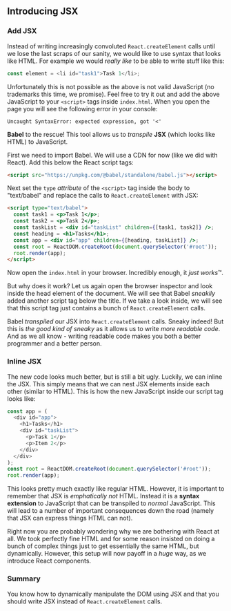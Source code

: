 ## Introducing JSX

### Add JSX

Instead of writing increasingly convoluted `React.createElement` calls until we lose the last scraps of our sanity, we would like to use syntax that looks like HTML. For example we would _really like_ to be able to write stuff like this:

```javascript
const element = <li id="task1">Task 1</li>;
```

Unfortunately this is not possible as the above is not valid JavaScript (no trademarks this time, we promise). Feel free to try it out and add the above JavaScript to your `<script>` tags inside `index.html`. When you open the page you will see the following error in your console:

```shell
Uncaught SyntaxError: expected expression, got '<'
```

**Babel** to the rescue! This tool allows us to _transpile_ **JSX** (which looks like HTML) to JavaScript.

First we need to import Babel. We will use a CDN for now (like we did with React). Add this below the React script tags:

```html
<script src="https://unpkg.com/@babel/standalone/babel.js"></script>
```

Next set the `type` _attribute_ of the `<script>` tag inside the body to "text/babel" and replace the calls to `React.createElement` with JSX:

```html
<script type="text/babel">
  const task1 = <p>Task 1</p>;
  const task2 = <p>Task 2</p>;
  const taskList = <div id="taskList" children={[task1, task2]} />;
  const heading = <h1>Tasks</h1>;
  const app = <div id="app" children={[heading, taskList]} />;
  const root = ReactDOM.createRoot(document.querySelector('#root'));
  root.render(app);
</script>
```

Now open the `index.html` in your browser. Incredibly enough, it *just works*™.

But why does it work? Let us again open the browser inspector and look inside the head element of the document. We will see that Babel _sneakily_ added another script tag below the title. If we take a look inside, we will see that this script tag just contains a bunch of `React.createElement` calls.

Babel _transpiled_ our JSX into `React.createElement` calls. Sneaky indeed! But this is _the good kind of sneaky_ as it allows us to write _more readable code_. And as we all know - writing readable code makes you both a better programmer and a better person.

### Inline JSX

The new code looks much better, but is still a bit ugly. Luckily, we can inline the JSX. This simply means that we can nest JSX elements inside each other (similar to HTML). This is how the new JavaScript inside our script tag looks like:

```javascript
const app = (
  <div id="app">
    <h1>Tasks</h1>
    <div id="taskList">
      <p>Task 1</p>
      <p>Item 2</p>
    </div>
  </div>
);
const root = ReactDOM.createRoot(document.querySelector('#root'));
root.render(app);
```

This looks pretty much exactly like regular HTML. However, it is important to remember that JSX is _emphatically not_ HTML. Instead it is a **syntax extension** to JavaScript that can be transpiled to _normal_ JavaScript. This will lead to a number of important consequences down the road (namely that JSX can express things HTML can not).

Right now you are probably wondering why we are bothering with React at all. We took perfectly fine HTML and for some reason insisted on doing a bunch of complex things just to get essentially the same HTML, but dynamically. However, this setup will now payoff in a _huge_ way, as we introduce React components.

### Summary

You know how to dynamically manipulate the DOM using JSX and that you should write JSX instead of `React.createElement` calls.
